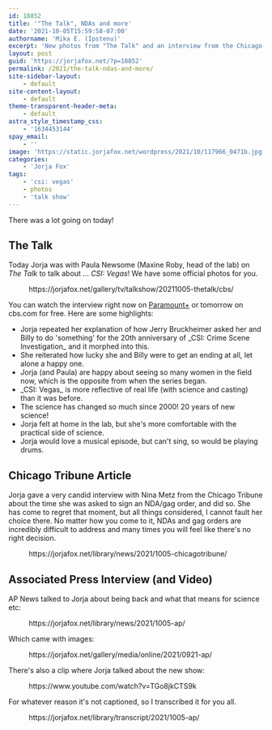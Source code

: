 ```yaml
---
id: 18852
title: '"The Talk", NDAs and more'
date: '2021-10-05T15:59:58-07:00'
authorname: 'Mika E. (Ipstenu)'
excerpt: 'New photos from "The Talk" and an interview from the Chicago-Tribune.'
layout: post
guid: 'https://jorjafox.net/?p=18852'
permalink: /2021/the-talk-ndas-and-more/
site-sidebar-layout:
    - default
site-content-layout:
    - default
theme-transparent-header-meta:
    - default
astra_style_timestamp_css:
    - '1634453144'
spay_email:
    - ''
image: 'https://static.jorjafox.net/wordpress/2021/10/117966_0471b.jpg'
categories:
    - 'Jorja Fox'
tags:
    - 'csi: vegas'
    - photos
    - 'talk show'
---
```


There was a lot going on today!

<h2>The Talk</h2>

Today Jorja was with Paula Newsome (Maxine Roby, head of the lab) on _The Talk_ to talk about ... _CSI: Vegas_! We have some official photos for you.

<figure class="wp-block-embed is-type-wp-embed is-provider-official-photos-cbs-fans-of-lefox-gallery wp-block-embed-official-photos-cbs-fans-of-lefox-gallery"><div class="wp-block-embed__wrapper">
https://jorjafox.net/gallery/tv/talkshow/20211005-thetalk/cbs/
</div></figure>

You can watch the interview right now on <a href="https://paramountplus.qflm.net/c/1242493/1154423/3065">Paramount+</a> or tomorrow on cbs.com for free. Here are some highlights:

<ul><li>Jorja repeated her explanation of how Jerry Bruckheimer asked her and Billy to do 'something' for the 20th anniversary of _CSI: Crime Scene Investigation_ and it morphed into this.</li><li>She reiterated how lucky she and Billy were to get an ending at all, let alone a happy one.</li><li>Jorja (and Paula) are happy about seeing so many women in the field now, which is the opposite from when the series began.</li><li>_CSI: Vegas_ is more reflective of real life (with science and casting) than it was before.</li><li>The science has changed so much since 2000! 20 years of new science!</li><li>Jorja felt at home in the lab, but she's more comfortable with the practical side of science.</li><li>Jorja would love a musical episode, but can't sing, so would be playing drums.</li></ul>

<h2>Chicago Tribune Article</h2>

Jorja gave a very candid interview with Nina Metz from the Chicago Tribune about the time she was asked to sign an NDA/gag order, and did so. She has come to regret that moment, but all things considered, I cannot fault her choice there. No matter how you come to it, NDAs and gag orders are incredibly difficult to address and many times you will feel like there's no right decision.

<figure class="wp-block-embed is-type-wp-embed is-provider-fans-of-lefox-library wp-block-embed-fans-of-lefox-library"><div class="wp-block-embed__wrapper">
https://jorjafox.net/library/news/2021/1005-chicagotribune/
</div></figure>

<h2>Associated Press Interview (and Video)</h2>

AP News talked to Jorja about being back and what that means for science etc:

<figure class="wp-block-embed is-type-wp-embed is-provider-fans-of-lefox-library wp-block-embed-fans-of-lefox-library"><div class="wp-block-embed__wrapper">
https://jorjafox.net/library/news/2021/1005-ap/
</div></figure>

Which came with images:

<figure class="wp-block-embed is-type-wp-embed is-provider-associated-press-fans-of-lefox-gallery wp-block-embed-associated-press-fans-of-lefox-gallery"><div class="wp-block-embed__wrapper">
https://jorjafox.net/gallery/media/online/2021/0921-ap/
</div></figure>

There's also a clip where Jorja talked about the new show:

<figure class="wp-block-embed is-type-video is-provider-youtube wp-block-embed-youtube wp-embed-aspect-16-9 wp-has-aspect-ratio"><div class="wp-block-embed__wrapper">
https://www.youtube.com/watch?v=TGo8jkCTS9k
</div></figure>

For whatever reason it's not captioned, so I transcribed it for you all.

<figure class="wp-block-embed is-type-wp-embed is-provider-fans-of-lefox-library wp-block-embed-fans-of-lefox-library"><div class="wp-block-embed__wrapper">
https://jorjafox.net/library/transcript/2021/1005-ap/
</div></figure>
